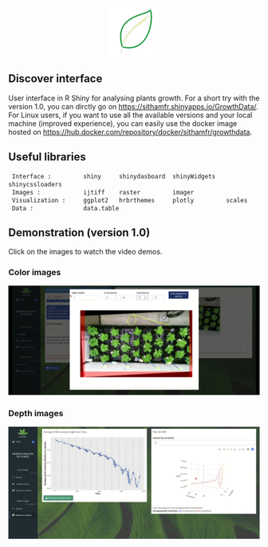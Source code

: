 
<div align="center">
<a href="https://hub.docker.com/repository/docker/sithamfr/growthdata" target="_tab" rel="noopener noreferrer"><img src="https://github.com/Sithamfr/GrowthData/blob/master/Medias/logo_growthdata.png" alt="Logo" width="100"/></a>
</div>

## Discover interface

User interface in R Shiny for analysing plants growth.
For a short try with the version 1.0, you can dirctly go on <a href="https://sithamfr.shinyapps.io/GrowthData/" target="_tab" rel="noopener noreferrer">https://sithamfr.shinyapps.io/GrowthData/</a>.<br>
For Linux users, if you want to use all the available versions and your local machine (improved experience), you can easily use the docker image hosted on <a href="https://hub.docker.com/repository/docker/sithamfr/growthdata" target="_tab" rel="noopener noreferrer">https://hub.docker.com/repository/docker/sithamfr/growthdata</a>.

## Useful libraries

     Interface :         shiny     shinydasboard  shinyWidgets   shinycssloaders
     Images :            ijtiff    raster         imager
     Visualization :     ggplot2   hrbrthemes     plotly         scales
     Data :              data.table

## Demonstration (version 1.0)

Click on the images to watch the video demos.

### Color images

[![Watch the video](https://raw.githubusercontent.com/Sithamfr/GrowthData/master/Medias/vignette_color.png)](https://youtu.be/Q4Ofqn-mKlg)

### Depth images

[![Watch the video](https://raw.githubusercontent.com/Sithamfr/GrowthData/master/Medias/vignette_depth.png)](https://youtu.be/GfgNH0sg_Qg)
